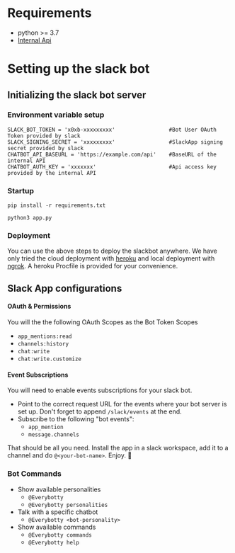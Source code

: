 # Requirements

* python >= 3.7
* [Internal Api](https://github.com/CodyWMitchell/GPT3-Chatbot-API)

# Setting up the slack bot

## Initializing the slack bot server

### Environment variable setup
```
SLACK_BOT_TOKEN = 'x0xb-xxxxxxxxx'                 #Bot User OAuth Token provided by slack
SLACK_SIGNING_SECRET = 'xxxxxxxxx'                 #SlackApp signing secret provided by slack
CHATBOT_API_BASEURL = 'https://example.com/api'    #BaseURL of the internal API
CHATBOT_AUTH_KEY = 'xxxxxxx'                       #Api access key provided by the internal API
```
###  Startup
```
pip install -r requirements.txt

python3 app.py
```

### Deployment
You can use the above steps to deploy the slackbot anywhere.
We have only tried the cloud deployment with [heroku](https://www.heroku.com/) and local deployment with [ngrok](https://ngrok.com/). A heroku Procfile is provided for your convenience.


## Slack App configurations

#### OAuth & Permissions

You will the the following OAuth Scopes as the Bot Token Scopes

* `app_mentions:read`
* `channels:history`
* `chat:write`
* `chat:write.customize`

#### Event Subscriptions

You will need to enable events subscriptions for your slack bot.

* Point to the correct request URL for the events where your bot server is set up. Don't forget to append `/slack/events` at the end.
* Subscribe to the following "bot events":
  * `app_mention`
  * `message.channels`

That should be all you need. Install the app in a slack workspace, add it to a channel and do `@<your-bot-name>`. Enjoy. 🤖


### Bot Commands

* Show available personalities
  * `@Everybotty`
  * `@Everybotty personalities`
* Talk with a specific chatbot
  * `@Everybotty <bot-personality>`
* Show available commands
  * `@Everybotty commands`
  * `@Everybotty help`
